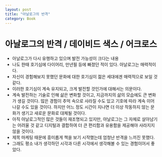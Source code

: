 ```yaml
---
layout: post
title: "아날로그의 반격"
category: Book
---
```


# 아날로그의 반격 / 데이비드 색스 / 어크로스

- 아날로그가 다시 유행하고 있으며 발전 가능성이 크다는 내용
- 나도 한때 호기심에 다이어리, 만년필 등에 빠졌던 적이 있다. 아날로그는 매력적이다.
- 자신이 경험해보지 못했던 문화에 대한 호기심이 젊은 세대에겐 매력적으로 보일 것 같다.
- 이러한 호기심이 계속 유지되고, 크게 발전할 것인가에 대해서는 의문이다.
- 계속 발전하는 기술로 인해 삶은 변화할 것이고, 지금까지의 삶의 모습에도 큰 변화가 생길 것이다.
  많은 경험이 추억 속으로 사라질 수도 있고 기호에 따라 계속 이어나갈 수도 있을 것이다. 하지만 어느 정도 시간이 지나면 더 이상 작동하지 않는 문화가 생기고 새로운 문화로 대체될 것이다.
- 아직 아날로그적인 많은 것들이 재조명되고 있지만, 아날로그는 그 자체로 살아남기는 어려울 것 같고 디지털과 결합하여 더 큰 편리함과 유용함을 제공해야 사라지지 않을 것이다.
- 제목 마케팅 때문에 흥미롭게 책을 보기 시작했는데 엄청난 반격을 느끼진 못했다.
- 그래도 평소 내가 생각하던 시각과 다른 시각에서 생각해볼 수 있는 경험이어서 좋았다.
